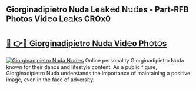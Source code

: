 ## Giorginadipietro Nuda Le𝚊k𝚎d N𝚞𝚍es - Part-RFB Photos Vid𝚎o Le𝚊ks CROx0

# <h2><a href="http://fbfek8o.evod.top/?m=Giorginadipietro+Nuda">🔗 👉🔴 Giorginadipietro Nuda Vid𝚎o Ph𝚘t𝚘s</a></h2>

[![Giorginadipietro Nuda N𝚞d𝚎s](https://i.imgur.com/8V9OHl7.gif)](http://fbfek8o.evod.top/?m=Giorginadipietro+Nuda)
Online personality Giorginadipietro Nuda known for their dance and lifestyle content. As a public figure, Giorginadipietro Nuda understands the importance of maintaining a positive image, even in the face of adversity. 
